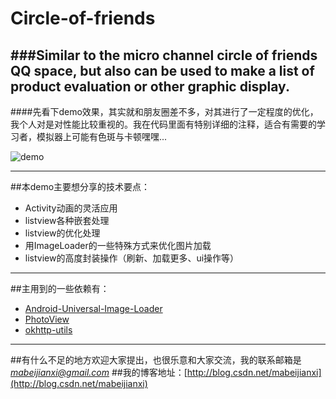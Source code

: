 # Circle-of-friends
###Similar to the micro channel circle of friends QQ space, but also can be used to make a list of product evaluation or other graphic display.
---
####先看下demo效果，其实就和朋友圈差不多，对其进行了一定程度的优化，我个人对是对性能比较重视的。我在代码里面有特别详细的注释，适合有需要的学习者，模拟器上可能有色斑与卡顿嘿嘿...

![demo](http://7xq6db.com1.z0.glb.clouddn.com/circle_of_friends1.gif)


-----
##本demo主要想分享的技术要点：
* Activity动画的灵活应用
* listview各种嵌套处理
* listview的优化处理
* 用ImageLoader的一些特殊方式来优化图片加载
* listview的高度封装操作（刷新、加载更多、ui操作等）

***

##主用到的一些依赖有：
* [Android-Universal-Image-Loader](https://github.com/nostra13/Android-Universal-Image-Loader)
* [PhotoView](https://github.com/chrisbanes/PhotoView)
* [okhttp-utils](https://github.com/hongyangAndroid/okhttp-utils)

----

##有什么不足的地方欢迎大家提出，也很乐意和大家交流，我的联系邮箱是*mabeijianxi@gmail.com*
##我的博客地址：[http://blog.csdn.net/mabeijianxi](http://blog.csdn.net/mabeijianxi)
